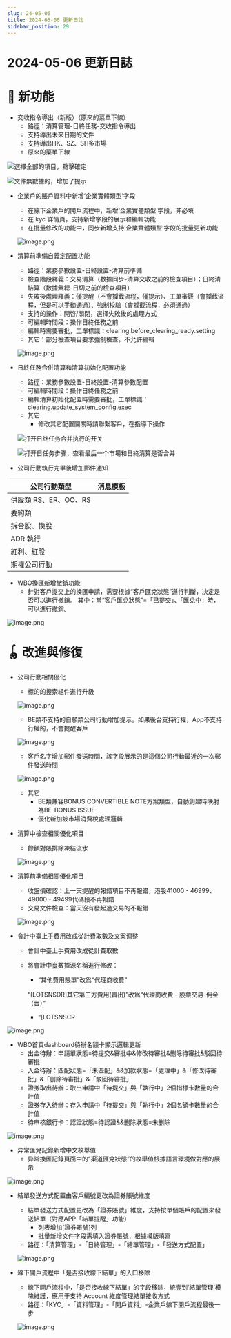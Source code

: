 ```yaml
---
slug: 24-05-06
title: 2024-05-06 更新日誌
sidebar_position: 29
---
```



# 2024-05-06 更新日誌


# 🎉 新功能

- 交收指令導出（新版）（原來的菜單下線）
    - 路徑：清算管理-日終任務-交收指令導出
    - 支持導出未來日期的文件
    - 支持導出HK、SZ、SH多市場
    - 原來的菜單下線

![選擇全部的項目，點擊確定](/assets/896e6357e4eb8704b81ce96b8beeca7b.png)


![文件無數據的，增加了提示](/assets/bc61ef9344b23fd14c4015fa87dbb18d.png)

- 企業戶的賬戶資料中新增‘企業實體類型’字段
    - 在線下企業戶的開戶流程中，新增‘企業實體類型’字段，非必填
    - 在 kyc 詳情頁，支持新增字段的展示和編輯功能
    - 在批量修改的功能中，同步新增支持‘企業實體類型’字段的批量更新功能

    ![image.png](/assets/8b558d4fcbd5e4ffe2cf2c50ed0dc9d0.png)

- 清算前準備自義定配置功能
    - 路徑：業務參數設置-日終設置-清算前準備
    - 檢查階段釋義：交易清算（數據同步-清算交收之前的檢查項目）；日終清結算（數據彙總-日切之前的檢查項目）
    - 失敗後處理釋義：僅提醒（不會攔截流程，僅提示）、工單審覈（會攔截流程，但是可以手動通過）、強制校驗（會攔截流程，必須通過）
    - 支持的操作：開啓/關閉，選擇失敗後的處理方式
    - 可編輯時間段：操作日終任務之前
    - 編輯時需要審批，工單標識：clearing.before_clearing_ready.setting
    - 其它：部分檢查項目要求強制檢查，不允許編輯

    ![image.png](/assets/5d0fbf0fdc102469eaf34a49c9c85395.png)

- 日終任務合併清算和清算初始化配置功能
    - 路徑：業務參數設置-日終設置-清算參數配置
    - 可編輯時間段：操作日終任務之前
    - 編輯清算初始化配置時需要審批，工單標識：clearing.update_system_config.exec
    - 其它
        - 修改其它配置開關時請聯繫客戶，在指導下操作

    ![打开日终任务合并执行的开关](/assets/a1255a5e4b1d219e178e6ea235862dff.png)


    ![打开日任务步骤，查看最后一个市場和日終清算是否合并](/assets/6a85d424ce576e04b1d6ad987be5d300.png)

- 公司行動執行完畢後增加郵件通知

| 公司行動類型          | 消息模板  |
| --------------- | ----- |
| 供股類 RS、ER、OO、RS |       |
| 要約類             |       |
| 拆合股、換股          |       |
| ADR 執行          |       |
| 紅利、紅股           |       |
| 期權公司行動          |       |

- WBO換匯新增撤銷功能
    - 針對客戶提交上的換匯申請，需要根據“客戶匯兌狀態”進行判斷，决定是否可以進行撤銷。 其中：當“客戶匯兌狀態”=「已提交」、「匯兌中」時，可以進行撤銷。

![image.png](/assets/a42c57aa6470a7672f02cc1278a4836a.png)


# 🪀 改進與修復

- 公司行動相關優化
    - 標的的搜索組件進行升級

    ![image.png](/assets/2915d7b337f2fa395da15a31b48f0cdb.png)

    - BE類不支持的自願類公司行動增加提示。如果後台支持行權，App不支持行權的，不會提醒客戶

    ![image.png](/assets/2cac8a7a9af2fba3948ff14b38c0df8c.png)

    - 客戶名字增加郵件發送時間，該字段展示的是這個公司行動最近的一次郵件發送時間

    ![image.png](/assets/b29bc1c2e350baf934876a1a3cfd34c1.png)

    - 其它
        - BE類兼容BONUS CONVERTIBLE NOTE方案類型，自動創建時映射為BE-BONUS ISSUE
        - 優化新加坡市場消費稅處理邏輯
- 清算中檢查相關優化項目
    - 餘額對賬排除凍結流水

    ![image.png](/assets/259e6e393a6bbb7a2290504251c70177.png)

- 清算前準備相關優化項目
    - 收盤價確認：上一天提醒的報錯項目不再報錯，港股41000 - 46999、49000 - 49499代碼段不再報錯
    - 交易文件檢查：當天沒有發起過交易的不報錯

    ![image.png](/assets/a7b7ac28d5bc7883054d6cf36dd4c3ee.png)

- 會計中臺上手費用改成從計費取數及文案调整
    - 會計中臺上手費用改成從計費取數
    - 將會計中臺數據源名稱進行修改：
        - “其他費用賬單”改爲“代理商收費”

        “[LOTSNSDR]其它第三方費用(賣出)”改爲“代理商收費 - 股票交易-佣金（賣）”

        - “[LOTSNSCR

![image.png](/assets/8ccd91b5b5f3f09bf2593bc79e90fc7f.png)

- WBO首頁dashboard待辦名額卡顯示邏輯更新
    - 出金待辦：申請單狀態=待提交&審批中&修改待審批&删除待審批&駁回待審批
    - 入金待辦：匹配狀態=「未匹配」&&加款狀態=「處理中」&「修改待審批」&「删除待審批」&「駁回待審批」
    - 證券取出待辦：取出申請中「待提交」與「執行中」2個指標卡數量的合計值
    - 證券存入待辦：存入申請中「待提交」與「執行中」2個名額卡數量的合計值
    - 待审核銀行卡：認證狀態=待認證&&删除狀態=未删除

![image.png](/assets/039df796bb4ddb3c1bc07eb49677492d.png)

- 异常匯兌記錄新增中文枚舉值
    - 异常換匯記錄頁面中的“渠道匯兌狀態”的枚舉值根據語言環境做對應的展示

![image.png](/assets/1d9c6e82c674bf6fea2a27c15b21b257.png)

- 結單發送方式配置由客戶編號更改為證券賬號維度
    - 結單發送方式配置更改為「證券賬號」維度，支持按單個賬戶的配置來發送結單（對應APP「結單提醒」功能）
        - 列表增加[證券賬號]列
        - 批量新增文件字段需填入證券賬號，根據模版填寫
    - 路徑：「清算管理」-「日終管理」-「結單管理」-「發送方式配置」

    ![image.png](/assets/1798199a0d4000e8225721504d67df51.png)

- 線下開戶流程中「是否接收線下結單」的入口移除
    - 線下開戶流程中，「是否接收線下結單」的字段移除，統壹到‘結單管理’模塊維護，應用于支持 Account 維度管理結單接收方式
    - 路徑：「KYC」-「資料管理」-「開戶資料」-企業戶線下開戶流程最後一步

    ![image.png](/assets/8fe67e7695bf5e2774ca7d9d24432e31.png)

